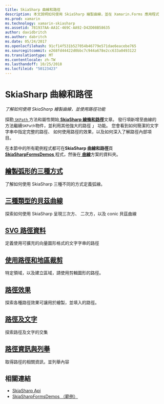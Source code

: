 ```yaml
---
title: SkiaSharp 曲線和路徑
description: 本文說明如何使用 SkiaSharp 繪製曲線，並在 Xamarin.Forms 應用程式中使用路徑的功能，並示範此範例程式碼。
ms.prod: xamarin
ms.technology: xamarin-skiasharp
ms.assetid: 781937AA-AA1C-469C-AA92-D42D08B58635
author: davidbritch
ms.author: dabritch
ms.date: 05/24/2017
ms.openlocfilehash: 91cf14f531b527054b46779e571dae6eacebe765
ms.sourcegitcommit: e268fd44422d0bbc7c944a678e2cc633a0493122
ms.translationtype: MT
ms.contentlocale: zh-TW
ms.lasthandoff: 10/25/2018
ms.locfileid: "50123423"
---
```

# <a name="skiasharp-curves-and-paths"></a>SkiaSharp 曲線和路徑

_了解如何使用 SkiaSharp 繪製曲線，並使用路徑功能_

探勘[ `SKPath` ](xref:SkiaSharp.SKPath)方法和屬性開始[ **SkiaSharp 線條和路徑**](../paths/index.md)文章。 發行項新增至曲線的方法繼續`SKPath`物件，並利用其他強大的路徑 」 功能。 您會看到如何簡潔的文字字串中指定完整的路徑、 如何使用路徑的效果，以及如何深入了解路徑內部項目。

在本節中的所有範例程式都可在**SkiaSharp 曲線和路徑**頁[ **SkiaSharpFormsDemos** ](https://developer.xamarin.com/samples/xamarin-forms/SkiaSharpForms/Demos/)程式，然後在[ **曲線**](https://github.com/xamarin/xamarin-forms-samples/tree/master/SkiaSharpForms/Demos/Demos/SkiaSharpFormsDemos/Curves)方案的資料夾。

## <a name="three-ways-to-draw-an-arcarcsmd"></a>[繪製弧形的三種方式](arcs.md)

了解如何使用 SkiaSharp 三種不同的方式定義弧線。

## <a name="three-types-of-bzier-curvesbeziersmd"></a>[三種類型的貝茲曲線](beziers.md)

探索如何使用 SkiaSharp 呈現三次方、 二次方，以及 conic 貝茲曲線

## <a name="svg-path-datapath-datamd"></a>[SVG 路徑資料](path-data.md)

定義使用可擴充的向量圖形格式的文字字串的路徑

## <a name="clipping-with-paths-and-regionsclippingmd"></a>[使用路徑和地區裁剪](clipping.md)

特定領域，以及建立區域，請使用剪輯圖形的路徑。

## <a name="path-effectseffectsmd"></a>[路徑效果](effects.md)

探索各種路徑效果可讓用於繪製，並填入的路徑。

## <a name="paths-and-texttext-pathsmd"></a>[路徑及文字](text-paths.md)

探索路徑及文字的交集

## <a name="path-information-and-enumerationinformationmd"></a>[路徑資訊與列舉](information.md)

取得路徑的相關資訊，並列舉內容


## <a name="related-links"></a>相關連結

- [SkiaSharp Api](https://docs.microsoft.com/dotnet/api/skiasharp)
- [SkiaSharpFormsDemos （範例）](https://developer.xamarin.com/samples/xamarin-forms/SkiaSharpForms/Demos/)

